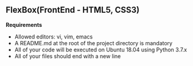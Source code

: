 ## FlexBox(FrontEnd - HTML5, CSS3)

**Requirements**
- Allowed editors: vi, vim, emacs
- A README.md at the root of the project directory is mandatory
- All of your code will be executed on Ubuntu 18.04 using  Python 3.7.x
- All of your files should end with a new line

